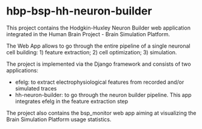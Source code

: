 # hbp-bsp-hh-neuron-builder

This project contains the Hodgkin-Huxley Neuron Builder web application integrated in the Human Brain Project - Brain Simulation Platform.

The Web App allows to go through the entire pipeline of a single neuronal cell building: 1) feature extraction; 2) cell optimization; 3) simulation.

The project is implemented via the Django framework and consists of two applications:
  - efelg: to extract electrophysiological features from recorded and/or simulated traces
  - hh-neuron-builder: to go through the neuron builder pipeline. This app integrates efelg in the feature extraction step
  
The project also contains the bsp_monitor web app aiming at visualizing the Brain Simulation Platform usage statistics. 

